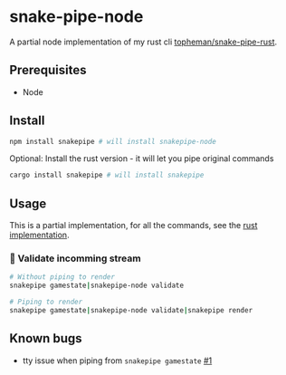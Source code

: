 # snake-pipe-node

A partial node implementation of my rust cli [topheman/snake-pipe-rust](https://github.com/topheman/snake-pipe-rust).

## Prerequisites

- Node

## Install

```sh
npm install snakepipe # will install snakepipe-node
```

Optional: Install the rust version - it will let you pipe original commands

```sh
cargo install snakepipe # will install snakepipe
```

## Usage

This is a partial implementation, for all the commands, see the [rust implementation](https://github.com/topheman/snake-pipe-rust).

### 📎 Validate incomming stream

```sh
# Without piping to render
snakepipe gamestate|snakepipe-node validate

# Piping to render
snakepipe gamestate|snakepipe-node validate|snakepipe render
```

## Known bugs

- tty issue when piping from `snakepipe gamestate` [#1](https://github.com/topheman/snake-pipe-node/issues/1)
